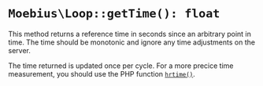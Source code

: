 # `Moebius\Loop::getTime(): float`

This method returns a reference time in seconds since an arbitrary point in time. 
The time should be monotonic and ignore any time adjustments on the server.

The time returned is updated once per cycle. For a more precice time measurement,
you should use the PHP function [`hrtime()`](https://www.php.net/manual/en/function.hrtime.php).

